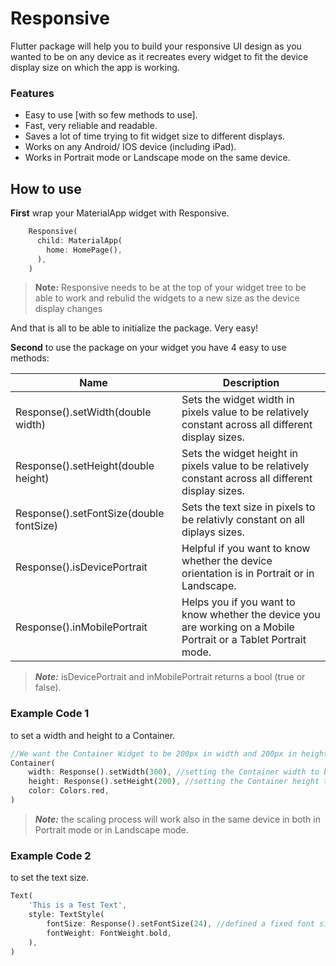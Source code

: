 # Responsive

Flutter package will help you to build  your responsive UI design as you wanted to be on any device as it recreates every widget to fit the device display size on which the app is working.

### Features
- Easy to use [with so few methods to use].
- Fast, very reliable and readable.
- Saves a lot of time trying to fit widget size to different displays.
- Works on any Android/ IOS device (including iPad).
- Works in Portrait mode or Landscape mode on the same device.


## How to use
**First** wrap your MaterialApp widget with Responsive.

```dart
    Responsive(
      child: MaterialApp(
        home: HomePage(),
      ),
    )
```

> **Note:** Responsive needs to be at the top of your widget tree to be able to work and rebulid the widgets to a new size as the device display changes

And that is all to be able to initialize the package. Very easy!


**Second** to use the package on your widget you have 4 easy to use methods:

| Name  | Description  |
| ------------ | ------------ |
| Response().setWidth(double width)  |  Sets the widget width in pixels value to be relatively constant across all different display sizes. |
| Response().setHeight(double height)  | Sets the widget height in pixels value to be relatively constant across all different display sizes. |
| Response().setFontSize(double fontSize)  | Sets the text size in pixels to be relativly constant on all diplays sizes. |
| Response().isDevicePortrait  | Helpful if you want to know whether the device orientation is in Portrait or in Landscape.  |
| Response().inMobilePortrait   | Helps you if you want to know whether the device you are working on a Mobile Portrait or a Tablet Portrait mode.  |

> ***Note:*** isDevicePortrait and inMobilePortrait returns a bool (true or false).

### Example Code 1
to set a width and height to a Container.

```dart
//We want the Container Widget to be 200px in width and 200px in height
Container(
	width: Response().setWidth(300), //setting the Container width to be 300px
	height: Response().setHeight(200), //setting the Container height to be 300px
	color: Colors.red,
)
```
> ***Note:*** the scaling process will work also in the same device in both
in Portrait mode or in Landscape mode.

### Example Code 2 
to set the text size.

```dart
Text(
	'This is a Test Text',
	style: TextStyle(
		fontSize: Response().setFontSize(24), //defined a fixed font size in pixels
		fontWeight: FontWeight.bold,
	),
)
```